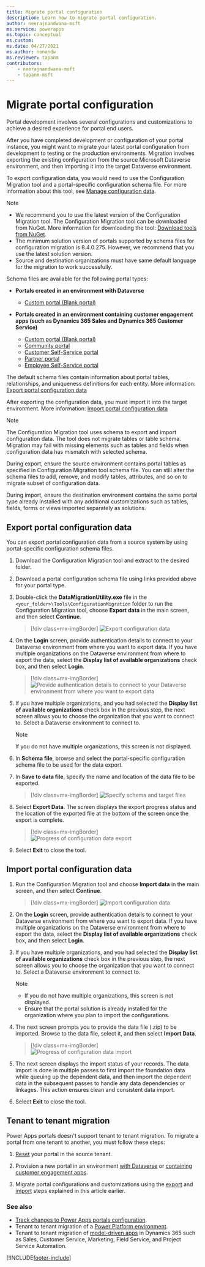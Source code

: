 ```yaml
---
title: Migrate portal configuration
description: Learn how to migrate portal configuration.
author: neerajnandwana-msft
ms.service: powerapps
ms.topic: conceptual
ms.custom: 
ms.date: 04/27/2021
ms.author: nenandw
ms.reviewer: tapanm
contributors:
    - neerajnandwana-msft
    - tapanm-msft
---
```


# Migrate portal configuration

Portal development involves several configurations and customizations to achieve a desired experience for portal end users.

After you have completed development or configuration of your portal instance, you might want to migrate your latest portal configuration from development to testing or the production environments. Migration involves exporting the existing configuration from the source Microsoft Dataverse environment, and then importing it into the target Dataverse environment.

To export configuration data, you would need to use the Configuration Migration tool and a portal-specific configuration schema file. For more information about this tool, see [Manage configuration data](/dynamics365/customer-engagement/admin/manage-configuration-data).

> [!NOTE]
> - We recommend you to use the latest version of the Configuration Migration tool. The Configuration Migration tool can be downloaded from NuGet. More information for downloading the tool: [Download tools from NuGet](/dynamics365/customer-engagement/developer/download-tools-nuget).
> - The minimum solution version of portals supported by schema files for configuration migration is 8.4.0.275. However, we recommend that you use the latest solution version.
> - Source and destination organizations must have same default language for the migration to work successfully.

Schema files are available for the following portal types:

- **Portals created in an environment with Dataverse**
    - [Custom portal (Blank portal)](https://go.microsoft.com/fwlink/p/?linkid=2110477)

- **Portals created in an environment containing customer engagement apps (such as Dynamics 365 Sales and Dynamics 365 Customer Service)**
    - [Custom portal (Blank portal)](https://go.microsoft.com/fwlink/p/?linkid=2019804)
    - [Community portal](https://go.microsoft.com/fwlink/p/?linkid=2019704)
    - [Customer Self-Service portal](https://go.microsoft.com/fwlink/p/?linkid=2019705)
    - [Partner portal](https://go.microsoft.com/fwlink/p/?linkid=2019803)
    - [Employee Self-Service portal](https://go.microsoft.com/fwlink/p/?linkid=2019802)

The default schema files contain information about portal tables, relationships, and uniqueness definitions for each entity. More information: [Export portal configuration data](#export-portal-configuration-data)

After exporting the configuration data, you must import it into the target environment. More information: [Import portal configuration data](#import-portal-configuration-data)

> [!NOTE]
> The Configuration Migration tool uses schema to export and import configuration data. The tool does not migrate tables or table schema. Migration may fail with missing elements such as tables and fields when configuration data has mismatch with selected schema.
>
> During export, ensure the source environment contains portal tables as specified in Configuration Migration tool schema file. You can still alter the schema files to add, remove, and modify tables, attributes, and so on to migrate subset of configuration data.
>
> During import, ensure the destination environment contains the same portal type already installed with any additional customizations such as tables, fields, forms or views imported separately as solutions.


## Export portal configuration data

You can export portal configuration data from a source system by using portal-specific configuration schema files.

1.	Download the Configuration Migration tool and extract to the desired folder.

2.	Download a portal configuration schema file using links provided above for your portal type.

3.	Double-click the **DataMigrationUtility.exe** file in the 
`<your_folder>\Tools\ConfigurationMigration` folder to run the Configuration Migration tool, choose **Export data** in the main screen, and then select **Continue**.
    
    > [!div class=mx-imgBorder]
    > ![Export configuration data](../media/export-config-data.png "Export configuration data")

4.	On the **Login** screen, provide authentication details to connect to your Dataverse environment from where you want to export data. If you have multiple organizations on the Dataverse environment from where to export the data, select the **Display list of available organizations** check box, and then select **Login**.

    > [!div class=mx-imgBorder]
    > ![Provide authentication details to connect to your Dataverse environment from where you want to export data](../media/export-config-login.png "Provide authentication details to connect to your Dataverse environment from where you want to export data")

5.	If you have multiple organizations, and you had selected the **Display list of available organizations** check box in the previous step, the next screen allows you to choose the organization that you want to connect to. Select a Dataverse environment to connect to. 

    > [!NOTE]
    > If you do not have multiple organizations, this screen is not displayed.

6.	In **Schema file**, browse and select the portal-specific configuration schema file to be used for the data export.

7.	In **Save to data file**, specify the name and location of the data file to be exported.

    > [!div class=mx-imgBorder]
    > ![Specify schema and target files](../media/export-config-file-name.png "Specify schema and target files")

8.	Select **Export Data**. The screen displays the export progress status and the location of the exported file at the bottom of the screen once the export is complete.

    > [!div class=mx-imgBorder]
    > ![Progress of configuration data export](../media/export-config-status.png "Progress of configuration data export")

9.	Select **Exit** to close the tool.

## Import portal configuration data

1.	Run the Configuration Migration tool and choose **Import data** in the main screen, and then select **Continue**.

    > [!div class=mx-imgBorder]
    > ![Import configuration data](../media/import-config-data.png "Import configuration data")

2.	On the **Login** screen, provide authentication details to connect to your Dataverse environment from where you want to export data. If you have multiple organizations on the Dataverse environment from where to export the data, select the **Display list of available organizations** check box, and then select **Login**.

3.	If you have multiple organizations, and you had selected the **Display list of available organizations** check box in the previous step, the next screen allows you to choose the organization that you want to connect to. Select a Dataverse environment to connect to. 

    > [!NOTE]
    > - If you do not have multiple organizations, this screen is not displayed.
    > - Ensure that the portal solution is already installed for the organization where you plan to import the configurations.

4.	The next screen prompts you to provide the data file (.zip) to be imported. Browse to the data file, select it, and then select **Import Data**. 

    > [!div class=mx-imgBorder]
    > ![Progress of configuration data import](../media/import-config-status.png "Progress of configuration data import")

5.	The next screen displays the import status of your records. The data import is done in multiple passes to first import the foundation data while queuing up the dependent data, and then import the dependent data in the subsequent passes to handle any data dependencies or linkages. This action ensures clean and consistent data import. 

6.	Select **Exit** to close the tool. 

## Tenant to tenant migration

Power Apps portals doesn't support tenant to tenant migration. To migrate a portal from one tenant to another, you must follow these steps:

1. [Reset](reset-portal.md) your portal in the source tenant.

1. Provision a new portal in an environment [with Dataverse](../create-portal.md) or [containing customer engagement apps](../create-dynamics-portal.md).

1. Migrate portal configurations and customizations using the [export](#export-portal-configuration-data) and [import](#import-portal-configuration-data) steps explained in this article earlier.

### See also

- [Track changes to Power Apps portals configuration](../faq#how-do-i-track-changes-to-power-apps-portals-configuration-).
- Tenant to tenant migration of a [Power Platform environment](/power-platform/admin/move-environment-tenant).
- Tenant to tenant migration of [model-driven apps](/dynamics365/admin/move-instance-tenant) in Dynamics 365 such as Sales, Customer Service, Marketing, Field Service, and Project Service Automation.


[!INCLUDE[footer-include](../../../includes/footer-banner.md)]